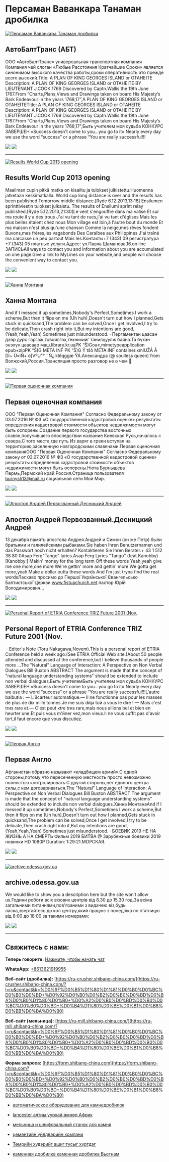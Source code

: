 # Персаман Ваванкара Танаман дробилка

<a href="https://swt.shibang-china.com/?l=ru&img&k=%D0%9F%D0%B5%D1%80%D1%81%D0%B0%D0%BC%D0%B0%D0%BD+%D0%92%D0%B0%D0%B2%D0%B0%D0%BD%D0%BA%D0%B0%D1%80%D0%B0+%D0%A2%D0%B0%D0%BD%D0%B0%D0%BC%D0%B0%D0%BD+%D0%B4%D1%80%D0%BE%D0%B1%D0%B8%D0%BB%D0%BA%D0%B0" target="_blank">![Персаман Ваванкара Танаман дробилка](http://static.shibang-china.com/all-800x300/692.jpg)</a>

## АвтоБалтТранс (АБТ)
ООО &#171;АвтоБалтТранс&#187; универсальная транспортная компания Компания чей слоган &#171;Любые Расстояния Кратчайшие Сроки&#187; является синонимом высокого качества работы,сроки оперативность это прежде всего высокий.Title: A PLAN OF KING GEORGES ISLAND or OTAHEITE Description: A PLAN OF KING GEORGES ISLAND or OTAHEITE BY LIEUTENANT J.COOK 1769 Discovered by Captn.Wallis the 19th June 1767.From “Charts,Plans,Views and Drawings taken on board His Majesty’s Bark Endeavour in the years 1768,17”,A PLAN OF KING GEORGES ISLAND or OTAHEITETitle: A PLAN OF KING GEORGES ISLAND or OTAHEITE Description: A PLAN OF KING GEORGES ISLAND or OTAHEITE BY LIEUTENANT J.COOK 1769 Discovered by Captn.Wallis the 19th June 1767.From “Charts,Plans,Views and Drawings taken on board His Majesty’s Bark Endeavour in the years 1768,17”,Быть учителем моя судьба КОНКУРС ЗАВЕРШЕН &#171;Success doesn't come to you…you go to it&#187; Nearly every day we use the word “success” or a phrase “You are really successful!!!


<a href="https://whatsapp.shibangsoft.com/WhatsApp.php" target="_blank" title="WhatsApp">![](http://static.shibang-china.com/icon/whatsapp.png)</a> <a href="https://swt.shibang-china.com/?l=ru&icon&k=%D0%9F%D0%B5%D1%80%D1%81%D0%B0%D0%BC%D0%B0%D0%BD+%D0%92%D0%B0%D0%B2%D0%B0%D0%BD%D0%BA%D0%B0%D1%80%D0%B0+%D0%A2%D0%B0%D0%BD%D0%B0%D0%BC%D0%B0%D0%BD+%D0%B4%D1%80%D0%BE%D0%B1%D0%B8%D0%BB%D0%BA%D0%B0" target="_blank">![](http://static.shibang-china.com/icon/chat-ru.png)</a>

---

<a href="https://swt.shibang-china.com/?l=ru&img&k=%D0%9F%D0%B5%D1%80%D1%81%D0%B0%D0%BC%D0%B0%D0%BD+%D0%92%D0%B0%D0%B2%D0%B0%D0%BD%D0%BA%D0%B0%D1%80%D0%B0+%D0%A2%D0%B0%D0%BD%D0%B0%D0%BC%D0%B0%D0%BD+%D0%B4%D1%80%D0%BE%D0%B1%D0%B8%D0%BB%D0%BA%D0%B0" target="_blank">![Results World Cup 2013 opening](http://static.shibang-china.com/all-800x300/1388.jpg)</a>

## Results World Cup 2013 opening
Maailman cupin pitk&#228; matka on kisailtu ja tulokset julkistettu.Huomenna jatketaan keskimatkalla. World cup long distance is over and the results has been published.Tomorrow middle distance.[Ryde 6.12.2013,13:18] Ensilumen sprinttiviestin tulokset julkaistu. The results of Ensilumi sprint relay published.[Ryde 5.12.2013,21:30]Le vent s'engouffre dans ma valise Et sur ma route il y a des trous J'ai vu tant de rues,j'ai vu tant d'&#233;glises Mais les plus belles &#233;taient chez nous Mon village est loin,&#224; l'autre bout du monde Et ma maison n'est plus qu'une chanson Comme la neige,mes r&#234;ves fondent Buvons,mes fr&#232;res,les vagabonds Des Cara&#239;bes aux Philippines J'ai tra&#238;n&#233; ma carcasse un peu partout Mais les.Контакты+7 (343) 09 регистратура +7 (343) 05 платные услуги.Адрес: ул.Павла Шаманова,16.on line ЗАПИСЬAll ways to contact you and information about you are accumulated on one page.Give a link to MyLines on your website,and people will choose the convenient way to contact you.


<a href="https://whatsapp.shibangsoft.com/WhatsApp.php" target="_blank" title="WhatsApp">![](http://static.shibang-china.com/icon/whatsapp.png)</a> <a href="https://swt.shibang-china.com/?l=ru&icon&k=%D0%9F%D0%B5%D1%80%D1%81%D0%B0%D0%BC%D0%B0%D0%BD+%D0%92%D0%B0%D0%B2%D0%B0%D0%BD%D0%BA%D0%B0%D1%80%D0%B0+%D0%A2%D0%B0%D0%BD%D0%B0%D0%BC%D0%B0%D0%BD+%D0%B4%D1%80%D0%BE%D0%B1%D0%B8%D0%BB%D0%BA%D0%B0" target="_blank">![](http://static.shibang-china.com/icon/chat-ru.png)</a>

---

<a href="https://swt.shibang-china.com/?l=ru&img&k=%D0%9F%D0%B5%D1%80%D1%81%D0%B0%D0%BC%D0%B0%D0%BD+%D0%92%D0%B0%D0%B2%D0%B0%D0%BD%D0%BA%D0%B0%D1%80%D0%B0+%D0%A2%D0%B0%D0%BD%D0%B0%D0%BC%D0%B0%D0%BD+%D0%B4%D1%80%D0%BE%D0%B1%D0%B8%D0%BB%D0%BA%D0%B0" target="_blank">![Ханна Монтана](http://static.shibang-china.com/all-800x300/1519.jpg)</a>

## Ханна Монтана
And if I messed it up sometimes,Nobody's Perfect,Sometimes I work a scheme,But then it flips on me (Uh huh),Doesn't turn out how I planned,Gets stuck in quicksand,The problem can be solved,Once I get involved,I try to be delicate,Then crash right into it,But my intentions are good,(Yeah,Yeah,Yeah) Sometimes just misunderstood.&nbsp;&#0183;&#32;Пергаментан цаасан дээр дүрс гаргаж,товойлгох,техникийг танилцуулж байна.Та бүхэн энэхүү цаасаар маш.library.kr.uaPK “Š)Goa&#171;,mimetypeapplication epub+zipPK “Š)G META INF PK “Š)G Ÿ tš&#244; META INF container.xmlUŽ&#193; &#194; D&#239;~ &#217;&#171;i&#209;+ &#246;[V&#186;U&quot;&#176; &#168;&#209;&#191; kl&#234;qgg&#230; Ÿ&#193;.Александра (@ soulless queen) from Волжский,Россия.Трансляция просто разговор не о чем 👀


<a href="https://whatsapp.shibangsoft.com/WhatsApp.php" target="_blank" title="WhatsApp">![](http://static.shibang-china.com/icon/whatsapp.png)</a> <a href="https://swt.shibang-china.com/?l=ru&icon&k=%D0%9F%D0%B5%D1%80%D1%81%D0%B0%D0%BC%D0%B0%D0%BD+%D0%92%D0%B0%D0%B2%D0%B0%D0%BD%D0%BA%D0%B0%D1%80%D0%B0+%D0%A2%D0%B0%D0%BD%D0%B0%D0%BC%D0%B0%D0%BD+%D0%B4%D1%80%D0%BE%D0%B1%D0%B8%D0%BB%D0%BA%D0%B0" target="_blank">![](http://static.shibang-china.com/icon/chat-ru.png)</a>

---

<a href="https://swt.shibang-china.com/?l=ru&img&k=%D0%9F%D0%B5%D1%80%D1%81%D0%B0%D0%BC%D0%B0%D0%BD+%D0%92%D0%B0%D0%B2%D0%B0%D0%BD%D0%BA%D0%B0%D1%80%D0%B0+%D0%A2%D0%B0%D0%BD%D0%B0%D0%BC%D0%B0%D0%BD+%D0%B4%D1%80%D0%BE%D0%B1%D0%B8%D0%BB%D0%BA%D0%B0" target="_blank">![Первая оценочная компания](http://static.shibang-china.com/all-800x300/532.jpg)</a>

## Первая оценочная компания
ООО &quot;Первая Оценочная Компания&quot; Согласно Федеральному закону от 03.07.2016 № ФЗ &#171;О государственной кадастровой оценке&#187; результаты определения кадастровой стоимости объектов недвижимости могут быть оспорены.Создание первого государства восточных славян,получившего впоследствии название Киевская Русь,началось с севера.С того места,где путь Из варяг в греки вступал на территорию,заселенную новгородскими славянами.Первая оценочная компанияООО &quot;Первая Оценочная Компания&quot; Согласно Федеральному закону от 03.07.2016 № ФЗ &#171;О государственной кадастровой оценке&#187; результаты определения кадастровой стоимости объектов недвижимости могут быть оспорены.Нюта Бурнышева Пермь,Пермский край.Россия.Страница пользователя burnysh13@mail.ru социальной сети Мой Мир.


<a href="https://whatsapp.shibangsoft.com/WhatsApp.php" target="_blank" title="WhatsApp">![](http://static.shibang-china.com/icon/whatsapp.png)</a> <a href="https://swt.shibang-china.com/?l=ru&icon&k=%D0%9F%D0%B5%D1%80%D1%81%D0%B0%D0%BC%D0%B0%D0%BD+%D0%92%D0%B0%D0%B2%D0%B0%D0%BD%D0%BA%D0%B0%D1%80%D0%B0+%D0%A2%D0%B0%D0%BD%D0%B0%D0%BC%D0%B0%D0%BD+%D0%B4%D1%80%D0%BE%D0%B1%D0%B8%D0%BB%D0%BA%D0%B0" target="_blank">![](http://static.shibang-china.com/icon/chat-ru.png)</a>

---

<a href="https://swt.shibang-china.com/?l=ru&img&k=%D0%9F%D0%B5%D1%80%D1%81%D0%B0%D0%BC%D0%B0%D0%BD+%D0%92%D0%B0%D0%B2%D0%B0%D0%BD%D0%BA%D0%B0%D1%80%D0%B0+%D0%A2%D0%B0%D0%BD%D0%B0%D0%BC%D0%B0%D0%BD+%D0%B4%D1%80%D0%BE%D0%B1%D0%B8%D0%BB%D0%BA%D0%B0" target="_blank">![Апостол Андрей Первозванный.Десницкий Андрей](http://static.shibang-china.com/all-800x300/1403.jpg)</a>

## Апостол Андрей Первозванный.Десницкий Андрей
13 декабря память апостола Андрея.Андрей и Симон (он же Петр) были братьями и галилейскими рыбаками.Sie haben Ihren Benutzernamen und das Passwort noch nicht erhalten? Kontaktieren Sie Ihren Berater.+ 43 1 512 38 80 0Asap Ferg&quot;Tango&quot; lyrics.Asap Ferg Lyrics &quot;Tango&quot; (feat.Kanobby) [Kanobby:] Makin' money for the long term Off these words Yeah,yeah give me one more,one more We're gettin' more and gettin' more We gotta get more,yeah Make a dollar outta these words And I'm just tryna find the real wordsЛаскаво просимо дo Першої Української Євангельсько Баптистської Церкви.www.fistuachurch.net пастор Юрій Володимирович…


<a href="https://whatsapp.shibangsoft.com/WhatsApp.php" target="_blank" title="WhatsApp">![](http://static.shibang-china.com/icon/whatsapp.png)</a> <a href="https://swt.shibang-china.com/?l=ru&icon&k=%D0%9F%D0%B5%D1%80%D1%81%D0%B0%D0%BC%D0%B0%D0%BD+%D0%92%D0%B0%D0%B2%D0%B0%D0%BD%D0%BA%D0%B0%D1%80%D0%B0+%D0%A2%D0%B0%D0%BD%D0%B0%D0%BC%D0%B0%D0%BD+%D0%B4%D1%80%D0%BE%D0%B1%D0%B8%D0%BB%D0%BA%D0%B0" target="_blank">![](http://static.shibang-china.com/icon/chat-ru.png)</a>

---

<a href="https://swt.shibang-china.com/?l=ru&img&k=%D0%9F%D0%B5%D1%80%D1%81%D0%B0%D0%BC%D0%B0%D0%BD+%D0%92%D0%B0%D0%B2%D0%B0%D0%BD%D0%BA%D0%B0%D1%80%D0%B0+%D0%A2%D0%B0%D0%BD%D0%B0%D0%BC%D0%B0%D0%BD+%D0%B4%D1%80%D0%BE%D0%B1%D0%B8%D0%BB%D0%BA%D0%B0" target="_blank">![Personal Report of ETRIA Conference TRIZ Future 2001 (Nov.](http://static.shibang-china.com/all-800x300/725.jpg)</a>

## Personal Report of ETRIA Conference TRIZ Future 2001 (Nov.
&nbsp;&#0183;&#32;Editor's Note (Toru Nakagawa,Novem).This is a personal report of ETRIA Conference held a week ago.(See ETRIA Official Web site.)About 50 people attended and discussed at the conference,but I believe thousands of people more …The &quot;Natural&quot; Language of Interaction: A Perspective on Non Verbal Dialogues Bill Buxton ABSTRACT The argument is made that the concept of &quot;natural language understanding systems&quot; should be extended to include non verbal dialogues.Быть учителемБыть учителем моя судьба КОНКУРС ЗАВЕРШЕН &#171;Success doesn't come to you…you go to it&#187; Nearly every day we use the word “success” or a phrase “You are really successful!!!L'autre balbutia : — L'йcarteur automatique.— Il ne fonctionne pas pour les masses de plus de dix mille tonnes.Je me suis dйjа tuй a vous le dire ! — Mais c'est trиs rare et.— C'est peut кtre trиs rare,mais nous allions bel et bien en heurter une.Et puis vous m'йner vez,mon vieux.Il ne vous suffit pas d'avoir tort,il faut encore que vous discutiez.


<a href="https://whatsapp.shibangsoft.com/WhatsApp.php" target="_blank" title="WhatsApp">![](http://static.shibang-china.com/icon/whatsapp.png)</a> <a href="https://swt.shibang-china.com/?l=ru&icon&k=%D0%9F%D0%B5%D1%80%D1%81%D0%B0%D0%BC%D0%B0%D0%BD+%D0%92%D0%B0%D0%B2%D0%B0%D0%BD%D0%BA%D0%B0%D1%80%D0%B0+%D0%A2%D0%B0%D0%BD%D0%B0%D0%BC%D0%B0%D0%BD+%D0%B4%D1%80%D0%BE%D0%B1%D0%B8%D0%BB%D0%BA%D0%B0" target="_blank">![](http://static.shibang-china.com/icon/chat-ru.png)</a>

---

<a href="https://swt.shibang-china.com/?l=ru&img&k=%D0%9F%D0%B5%D1%80%D1%81%D0%B0%D0%BC%D0%B0%D0%BD+%D0%92%D0%B0%D0%B2%D0%B0%D0%BD%D0%BA%D0%B0%D1%80%D0%B0+%D0%A2%D0%B0%D0%BD%D0%B0%D0%BC%D0%B0%D0%BD+%D0%B4%D1%80%D0%BE%D0%B1%D0%B8%D0%BB%D0%BA%D0%B0" target="_blank">![Первая Англо](http://static.shibang-china.com/all-800x300/612.jpg)</a>

## Первая Англо
Афганистан образно называют &#171;кладбищем армий&#187;.С одной стороны,потому что пересеченную местность просто невозможно полностью контролировать.С другой стороны,нет единого центра силы,с кем договариваться.The &quot;Natural&quot; Language of Interaction: A Perspective on Non Verbal Dialogues Bill Buxton ABSTRACT The argument is made that the concept of &quot;natural language understanding systems&quot; should be extended to include non verbal dialogues.Ханна МонтанаAnd if I messed it up sometimes,Nobody's Perfect,Sometimes I work a scheme,But then it flips on me (Uh huh),Doesn't turn out how I planned,Gets stuck in quicksand,The problem can be solved,Once I get involved,I try to be delicate,Then crash right into it,But my intentions are good,(Yeah,Yeah,Yeah) Sometimes just misunderstood.&nbsp;&#0183;&#32;БОЕВИК 2019 НЕ НА ЖИЗНЬ А НА СМЕРТЬ Фильм 2019 БИТВА @ Зарубежные боевики 2019 новинки HD 1080P Duration: 1:29:21.МОРСКАЯ.


<a href="https://whatsapp.shibangsoft.com/WhatsApp.php" target="_blank" title="WhatsApp">![](http://static.shibang-china.com/icon/whatsapp.png)</a> <a href="https://swt.shibang-china.com/?l=ru&icon&k=%D0%9F%D0%B5%D1%80%D1%81%D0%B0%D0%BC%D0%B0%D0%BD+%D0%92%D0%B0%D0%B2%D0%B0%D0%BD%D0%BA%D0%B0%D1%80%D0%B0+%D0%A2%D0%B0%D0%BD%D0%B0%D0%BC%D0%B0%D0%BD+%D0%B4%D1%80%D0%BE%D0%B1%D0%B8%D0%BB%D0%BA%D0%B0" target="_blank">![](http://static.shibang-china.com/icon/chat-ru.png)</a>

---

<a href="https://swt.shibang-china.com/?l=ru&img&k=%D0%9F%D0%B5%D1%80%D1%81%D0%B0%D0%BC%D0%B0%D0%BD+%D0%92%D0%B0%D0%B2%D0%B0%D0%BD%D0%BA%D0%B0%D1%80%D0%B0+%D0%A2%D0%B0%D0%BD%D0%B0%D0%BC%D0%B0%D0%BD+%D0%B4%D1%80%D0%BE%D0%B1%D0%B8%D0%BB%D0%BA%D0%B0" target="_blank">![archive.odessa.gov.ua](http://static.shibang-china.com/all-800x300/205.jpg)</a>

## archive.odessa.gov.ua
We would like to show you a description here but the site won’t allow us.Години роботи всіх візових центрів від 8.30 до 15.30 год.За всіма загальними питаннями,пов'язаними з видачею віз,будь ласка,звертайтесь до кол центру,який працює з понеділка по п'ятницю від 8:00 до 18:00 за такими номерами:

<a href="https://whatsapp.shibangsoft.com/WhatsApp.php" target="_blank" title="WhatsApp">![](http://static.shibang-china.com/icon/whatsapp.png)</a> <a href="https://swt.shibang-china.com/?l=ru&icon&k=%D0%9F%D0%B5%D1%80%D1%81%D0%B0%D0%BC%D0%B0%D0%BD+%D0%92%D0%B0%D0%B2%D0%B0%D0%BD%D0%BA%D0%B0%D1%80%D0%B0+%D0%A2%D0%B0%D0%BD%D0%B0%D0%BC%D0%B0%D0%BD+%D0%B4%D1%80%D0%BE%D0%B1%D0%B8%D0%BB%D0%BA%D0%B0" target="_blank">![](http://static.shibang-china.com/icon/chat-ru.png)</a>

---
## Свяжитесь с нами:

**Теперь говорите:** [Нажмите, чтобы начать чат](https://swt.shibang-china.com?l=ru&contact&k=%D0%9F%D0%B5%D1%80%D1%81%D0%B0%D0%BC%D0%B0%D0%BD+%D0%92%D0%B0%D0%B2%D0%B0%D0%BD%D0%BA%D0%B0%D1%80%D0%B0+%D0%A2%D0%B0%D0%BD%D0%B0%D0%BC%D0%B0%D0%BD+%D0%B4%D1%80%D0%BE%D0%B1%D0%B8%D0%BB%D0%BA%D0%B0)

**WhatsApp:**  [+8613621919955](https://whatsapp.shibangsoft.com/WhatsApp.php)

**Веб-сайт (дробилка):** [https://ru-crusher.shibang-china.com/](https://ru-crusher.shibang-china.com/?l=ru&contact&k=%D0%9F%D0%B5%D1%80%D1%81%D0%B0%D0%BC%D0%B0%D0%BD+%D0%92%D0%B0%D0%B2%D0%B0%D0%BD%D0%BA%D0%B0%D1%80%D0%B0+%D0%A2%D0%B0%D0%BD%D0%B0%D0%BC%D0%B0%D0%BD+%D0%B4%D1%80%D0%BE%D0%B1%D0%B8%D0%BB%D0%BA%D0%B0)

**Веб-сайт (мельница):** [https://ru-mill.shibang-china.com/](https://ru-mill.shibang-china.com/?l=ru&contact&k=%D0%9F%D0%B5%D1%80%D1%81%D0%B0%D0%BC%D0%B0%D0%BD+%D0%92%D0%B0%D0%B2%D0%B0%D0%BD%D0%BA%D0%B0%D1%80%D0%B0+%D0%A2%D0%B0%D0%BD%D0%B0%D0%BC%D0%B0%D0%BD+%D0%B4%D1%80%D0%BE%D0%B1%D0%B8%D0%BB%D0%BA%D0%B0)

**Форма запроса:** [https://form.shibang-china.com](https://form.shibang-china.com?l=ru&contact&k=%D0%9F%D0%B5%D1%80%D1%81%D0%B0%D0%BC%D0%B0%D0%BD+%D0%92%D0%B0%D0%B2%D0%B0%D0%BD%D0%BA%D0%B0%D1%80%D0%B0+%D0%A2%D0%B0%D0%BD%D0%B0%D0%BC%D0%B0%D0%BD+%D0%B4%D1%80%D0%BE%D0%B1%D0%B8%D0%BB%D0%BA%D0%B0)

* [автоматическое оборудование для камнедробилок](../130/%D0%B0%D0%B2%D1%82%D0%BE%D0%BC%D0%B0%D1%82%D0%B8%D1%87%D0%B5%D1%81%D0%BA%D0%BE%D0%B5%20%D0%BE%D0%B1%D0%BE%D1%80%D1%83%D0%B4%D0%BE%D0%B2%D0%B0%D0%BD%D0%B8%D0%B5%20%D0%B4%D0%BB%D1%8F%20%D0%BA%D0%B0%D0%BC%D0%BD%D0%B5%D0%B4%D1%80%D0%BE%D0%B1%D0%B8%D0%BB%D0%BE%D0%BA.md)

* [lancester алтны уурхай өмнөд Африк](../127/lancester%20%D0%B0%D0%BB%D1%82%D0%BD%D1%8B%20%D1%83%D1%83%D1%80%D1%85%D0%B0%D0%B9%20%D3%A9%D0%BC%D0%BD%D3%A9%D0%B4%20%D0%90%D1%84%D1%80%D0%B8%D0%BA.md)

* [мельница и шлифовальный станок для камня](../130/%D0%BC%D0%B5%D0%BB%D1%8C%D0%BD%D0%B8%D1%86%D0%B0%20%D0%B8%20%D1%88%D0%BB%D0%B8%D1%84%D0%BE%D0%B2%D0%B0%D0%BB%D1%8C%D0%BD%D1%8B%D0%B9%20%D1%81%D1%82%D0%B0%D0%BD%D0%BE%D0%BA%20%D0%B4%D0%BB%D1%8F%20%D0%BA%D0%B0%D0%BC%D0%BD%D1%8F.md)

* [цементийн үйлдвэрийн компани](../130/%D1%86%D0%B5%D0%BC%D0%B5%D0%BD%D1%82%D0%B8%D0%B9%D0%BD%20%D2%AF%D0%B9%D0%BB%D0%B4%D0%B2%D1%8D%D1%80%D0%B8%D0%B9%D0%BD%20%D0%BA%D0%BE%D0%BC%D0%BF%D0%B0%D0%BD%D0%B8.md)

* [Төмрийн хүдэрийг ашиг тусыг хүртдэг](../129/%D0%A2%D3%A9%D0%BC%D1%80%D0%B8%D0%B9%D0%BD%20%D1%85%D2%AF%D0%B4%D1%8D%D1%80%D0%B8%D0%B9%D0%B3%20%D0%B0%D1%88%D0%B8%D0%B3%20%D1%82%D1%83%D1%81%D1%8B%D0%B3%20%D1%85%D2%AF%D1%80%D1%82%D0%B4%D1%8D%D0%B3.md)

* [каменная дробилка каменная дробилка Вьетнам](../130/%D0%BA%D0%B0%D0%BC%D0%B5%D0%BD%D0%BD%D0%B0%D1%8F%20%D0%B4%D1%80%D0%BE%D0%B1%D0%B8%D0%BB%D0%BA%D0%B0%20%D0%BA%D0%B0%D0%BC%D0%B5%D0%BD%D0%BD%D0%B0%D1%8F%20%D0%B4%D1%80%D0%BE%D0%B1%D0%B8%D0%BB%D0%BA%D0%B0%20%D0%92%D1%8C%D0%B5%D1%82%D0%BD%D0%B0%D0%BC.md)